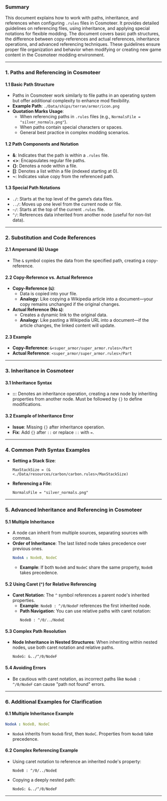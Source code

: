 ### **Summary**

This document explains how to work with paths, inheritance, and references when configuring `.rules` files in Cosmoteer. It provides detailed guidelines on referencing files, using inheritance, and applying special notations for flexible modding. The document covers basic path structures, the difference between copy-references and actual references, inheritance operations, and advanced referencing techniques. These guidelines ensure proper file organization and behavior when modifying or creating new game content in the Cosmoteer modding environment.

---

### **1. Paths and Referencing in Cosmoteer**

#### **1.1 Basic Path Structure**
- Paths in Cosmoteer work similarly to file paths in an operating system but offer additional complexity to enhance mod flexibility.
- **Example Path**: `./Data/ships/terran/armor/icon.png`
- **Quotation Marks Usage**:
  - When referencing paths in `.rules` files (e.g., `NormalsFile = "silver_normals.png"`).
  - When paths contain special characters or spaces.
  - General best practice in complex modding scenarios.

#### **1.2 Path Components and Notation**
- **&**: Indicates that the path is within a `.rules` file.
- **<>**: Encapsulates regular file paths.
- **{}**: Denotes a node within a file.
- **[]**: Denotes a list within a file (indexed starting at 0).
- **~**: Indicates value copy from the referenced path.
  
#### **1.3 Special Path Notations**
- `./`: Starts at the top level of the game’s data files.
- `../`: Moves up one level from the current node or file.
- `~/`: Starts at the top of the current `.rules` file.
- `^/`: References data inherited from another node (useful for non-list data).

---

### **2. Substitution and Code References**

#### **2.1 Ampersand (&) Usage**
- The `&` symbol copies the data from the specified path, creating a copy-reference.
  
#### **2.2 Copy-Reference vs. Actual Reference**
- **Copy-Reference (`&`)**:
  - Data is copied into your file.
  - **Analogy**: Like copying a Wikipedia article into a document—your copy remains unchanged if the original changes.
- **Actual Reference (No `&`)**:
  - Creates a dynamic link to the original data.
  - **Analogy**: Like pasting a Wikipedia URL into a document—if the article changes, the linked content will update.
  
#### **2.3 Example**
- **Copy-Reference**: `&<super_armor/super_armor.rules>/Part`
- **Actual Reference**: `<super_armor/super_armor.rules>/Part`

---

### **3. Inheritance in Cosmoteer**

#### **3.1 Inheritance Syntax**
- **::**: Denotes an inheritance operation, creating a new node by inheriting properties from another node. Must be followed by `{}` to define modifications.

#### **3.2 Example of Inheritance Error**
- **Issue**: Missing `{}` after inheritance operation.
- **Fix**: Add `{}` after `::` or replace `::` with `=`.

---

### **4. Common Path Syntax Examples**
- **Setting a Stack Size**:
  ```plaintext
  MaxStackSize = (&<./Data/resources/carbon/carbon.rules>/MaxStackSize)
  ```
- **Referencing a File**:
  ```plaintext
  NormalsFile = "silver_normals.png"
  ```

---

### **5. Advanced Inheritance and Referencing in Cosmoteer**

#### **5.1 Multiple Inheritance**
- A node can inherit from multiple sources, separating sources with commas.
- **Order of Inheritance**: The last listed node takes precedence over previous ones.
  ```yaml
  NodeA : NodeB, NodeC
  ```
  - **Example**: If both `NodeB` and `NodeC` share the same property, `NodeB` takes precedence.
  
#### **5.2 Using Caret (^) for Relative Referencing**
- **Caret Notation**: The `^` symbol references a parent node's inherited properties.
  - **Example**: `NodeB : ^/0/NodeF` references the first inherited node.
  - **Path Navigation**: You can use relative paths with caret notation:
    ```plaintext
    NodeB : ^/0/../NodeE
    ```

#### **5.3 Complex Path Resolution**
- **Node Inheritance in Nested Structures**: When inheriting within nested nodes, use both caret notation and relative paths.
  ```plaintext
  NodeG: &../^/0/NodeF
  ```

#### **5.4 Avoiding Errors**
- Be cautious with caret notation, as incorrect paths like `NodeB : ^/0/NodeF` can cause "path not found" errors.

---

### **6. Additional Examples for Clarification**

#### **6.1 Multiple Inheritance Example**
```yaml
NodeA : NodeB, NodeC
```
- `NodeA` inherits from `NodeB` first, then `NodeC`. Properties from `NodeB` take precedence.

#### **6.2 Complex Referencing Example**
- Using caret notation to reference an inherited node's property:
  ```plaintext
  NodeB : ^/0/../NodeE
  ```
- Copying a deeply nested path:
  ```plaintext
  NodeG: &../^/0/NodeF
  ```

---
